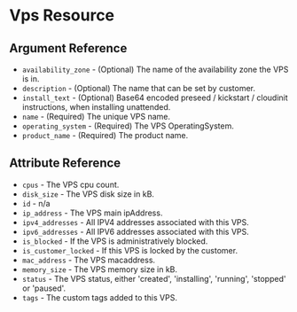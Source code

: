 # Vps Resource



## Argument Reference

* `availability_zone` - (Optional) The name of the availability zone the VPS is in.
* `description` - (Optional) The name that can be set by customer.
* `install_text` - (Optional) Base64 encoded preseed / kickstart / cloudinit instructions, when installing unattended.
* `name` - (Required) The unique VPS name.
* `operating_system` - (Required) The VPS OperatingSystem.
* `product_name` - (Required) The product name.

## Attribute Reference

* `cpus` - The VPS cpu count.
* `disk_size` - The VPS disk size in kB.
* `id` - n/a
* `ip_address` - The VPS main ipAddress.
* `ipv4_addresses` - All IPV4 addresses associated with this VPS.
* `ipv6_addresses` - All IPV6 addresses associated with this VPS.
* `is_blocked` - If the VPS is administratively blocked.
* `is_customer_locked` - If this VPS is locked by the customer.
* `mac_address` - The VPS macaddress.
* `memory_size` - The VPS memory size in kB.
* `status` - The VPS status, either 'created', 'installing', 'running', 'stopped' or 'paused'.
* `tags` - The custom tags added to this VPS.